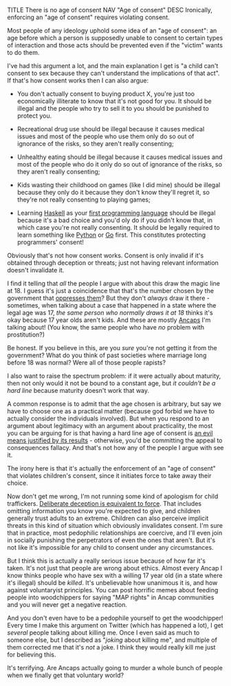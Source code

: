 TITLE There is no age of consent
NAV "Age of consent"
DESC Ironically, enforcing an "age of consent" requires violating consent.

Most people of any ideology uphold some idea of an "age of consent": an age before which a person is supposedly unable to consent to certain types of interaction and those acts should be prevented even if the "victim" wants to do them.

I've had this argument a lot, and the main explanation I get is "a child can't consent to sex because they can't understand the implications of that act". If that's how consent works then I can also argue:

* You don't actually consent to buying product X, you're just too economically illiterate to know that it's not good for you. It should be illegal and the people who try to sell it to you should be punished to protect you.

* Recreational drug use should be illegal because it causes medical issues and most of the people who use them only do so out of ignorance of the risks, so they aren't really consenting;

* Unhealthy eating should be illegal because it causes medical issues and most of the people who do it only do so out of ignorance of the risks, so they aren't really consenting;

* Kids wasting their childhood on games (like I did mine) should be illegal because they only do it because they don't know they'll regret it, so they're not really consenting to playing games;

* Learning [Haskell](/software/haskell) as your [first programming language](/computing/why_program) should be illegal because it's a bad choice and you'd oly do if you didn't know that, in which case you're not really consenting. It should be legally required to learn something like [Python](/computing/python) or [Go](/computing/go) first. This constitutes protecting programmers' consent!

Obviously that's not how consent works. Consent is only invalid if it's obtained through deception or threats; just not having relevant information doesn't invalidate it.

I find it telling that *all* the people I argue with about this draw the magic line at 18. I guess it's just a coincidence that that's the number chosen by the government that [oppresses them](anarchism)? But they don't *always* draw it there - sometimes, when talking about a case that happened in a state where the legal age was 17, *the same person who normally draws it at 18* thinks it's okay because 17 year olds aren't kids. And these are mostly [Ancaps](/argument/faction_ancap) I'm talking about! (You know, the same people who have *no* problem with prostitution?)

Be honest. If you believe in this, are you *sure* you're not getting it from the government? What do you think of past societies where marriage long before 18 was normal? Were all of those people rapists?

I also want to raise the spectrum problem: if it were actually about maturity, then not only would it not be bound to a constant age, but *it couldn't be a hard line* because maturity doesn't work that way.

A common response is to admit that the age chosen is arbitrary, but say we have to choose one as a practical matter (because god forbid we have to actually consider the individuals involved). But when you respond to an argument about legitimacy with an argument about practicality, the most you can be arguing for is that having a hard line age of consent is [an evil means justified by its results](consequentialism) - otherwise, you'd be committing the appeal to consequences fallacy. And that's not how any of the people I argue with see it.

The irony here is that it's actually the enforcement of an "age of consent" that violates children's consent, since it initiates force to take away their choice.

Now don't get me wrong, I'm not running some kind of apologism for child traffickers. [Deliberate deception is equivalent to force](https://yujiri.xyz/protagonism/property#lying-as-a-non-peaceful-act). That includes omitting information you know you're expected to give, and children generally trust adults to an extreme. Children can also perceive implicit threats in this kind of situation which obviously invalidates consent. I'm sure that in practice, most pedophilic relationships are coercive, and I'll even join in socially punishing the perpetrators of even the ones that aren't. But it's not like it's impossible for any child to consent under any circumstances.

But I think this is actually a really serious issue because of how far it's taken. It's not just that people are wrong about ethics. Almost every Ancap I know thinks people who have sex with a willing 17 year old (in a state where it's illegal) should be *killed*. It's unbelievable how unanimous it is, and how against voluntaryist principles. You can post horrific memes about feeding people into woodchippers for saying "MAP rights" in Ancap communities and you will never get a negative reaction.

And you don't even have to be a pedophile yourself to get the woodchipper! Every time I make this argument on Twitter (which has happened a lot), I get *several* people talking about killing me. Once I even said as much to someone else, but I described as "*joking* about killing me", and multiple of them corrected me that it's *not* a joke. I think they would really kill me just for believing this.

It's terrifying. Are Ancaps actually going to murder a whole bunch of people when we finally get that voluntary world?
